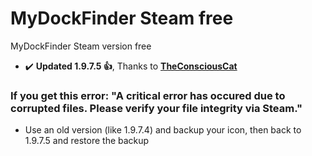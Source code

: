 # MyDockFinder Steam free
MyDockFinder Steam version free
- :heavy_check_mark: **Updated 1.9.7.5 👍**, Thanks to [**TheConsciousCat**](https://www.youtube.com/channel/UCKhyCmsVRFywD1W0qa9pY2A)
### If you get this error: "A critical error has occured due to corrupted files. Please verify your file integrity via Steam."
- Use an old version (like 1.9.7.4) and backup your icon, then back to 1.9.7.5 and restore the backup

